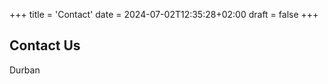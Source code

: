 +++
title = 'Contact'
date = 2024-07-02T12:35:28+02:00
draft = false
+++

Contact Us
----------

Durban


